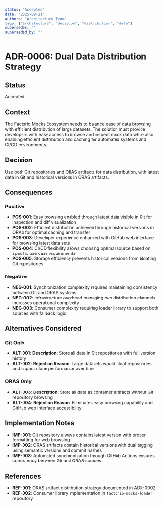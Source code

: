 ```yaml
---
status: "Accepted"
date: "2025-09-21"
authors: "Architecture Team"
tags: ["architecture", "decision", "distribution", "data"]
supersedes: ""
superseded_by: ""
---
```


# ADR-0006: Dual Data Distribution Strategy

## Status

Accepted

## Context

The Factorio Mocks Ecosystem needs to balance ease of data browsing with efficient distribution of large datasets.
The solution must provide developers with easy access to browse and inspect mock data while also enabling efficient
distribution and caching for automated systems and CI/CD environments.

## Decision

Use both Git repositories and ORAS artifacts for data distribution, with latest data in Git and historical versions
in ORAS artifacts.

## Consequences

### Positive

- **POS-001**: Easy browsing enabled through latest data visible in Git for inspection and diff visualization
- **POS-002**: Efficient distribution achieved through historical versions in ORAS for optimal caching and transfer
- **POS-003**: Developer experience enhanced with GitHub web interface for browsing latest data sets
- **POS-004**: CI/CD flexibility allows choosing optimal source based on specific use case requirements
- **POS-005**: Storage efficiency prevents historical versions from bloating Git repositories

### Negative

- **NEG-001**: Synchronization complexity requires maintaining consistency between Git and ORAS systems
- **NEG-002**: Infrastructure overhead managing two distribution channels increases operational complexity
- **NEG-003**: Consumer complexity requiring loader library to support both sources with fallback logic

## Alternatives Considered

### Git Only

- **ALT-001**: **Description**: Store all data in Git repositories with full version history
- **ALT-002**: **Rejection Reason**: Large datasets would bloat repositories and impact clone performance over time

### ORAS Only

- **ALT-003**: **Description**: Store all data as container artifacts without Git repository browsing
- **ALT-004**: **Rejection Reason**: Eliminates easy browsing capability and GitHub web interface accessibility

## Implementation Notes

- **IMP-001**: Git repository always contains latest version with proper formatting for web browsing
- **IMP-002**: ORAS artifacts contain historical versions with dual tagging using semantic versions and commit hashes
- **IMP-003**: Automated synchronization through GitHub Actions ensures consistency between Git and ORAS sources

## References

- **REF-001**: ORAS artifact distribution strategy documented in ADR-0002
- **REF-002**: Consumer library implementation in `factorio-mocks-loader` repository
